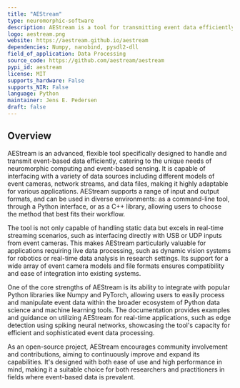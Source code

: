 ```yaml
---
title: "AEStream"
type: neuromorphic-software
description: AEStream is a tool for transmitting event data efficiently, supporting diverse inputs/outputs and integrating with Python and C++ libraries.
logo: aestream.png
website: https://aestream.github.io/aestream
dependencies: Numpy, nanobind, pysdl2-dll 
field_of_application: Data Processing
source_code: https://github.com/aestream/aestream
pypi_id: aestream
license: MIT
supports_hardware: False
supports_NIR: False
language: Python
maintainer: Jens E. Pedersen
draft: false
---
```




## Overview
AEStream is an advanced, flexible tool specifically designed to handle and transmit event-based data efficiently, catering to the unique needs of neuromorphic computing and event-based sensing. It is capable of interfacing with a variety of data sources including different models of event cameras, network streams, and data files, making it highly adaptable for various applications. AEStream supports a range of input and output formats, and can be used in diverse environments: as a command-line tool, through a Python interface, or as a C++ library, allowing users to choose the method that best fits their workflow.

The tool is not only capable of handling static data but excels in real-time streaming scenarios, such as interfacing directly with USB or UDP inputs from event cameras. This makes AEStream particularly valuable for applications requiring live data processing, such as dynamic vision systems for robotics or real-time data analysis in research settings. Its support for a wide array of event camera models and file formats ensures compatibility and ease of integration into existing systems.

One of the core strengths of AEStream is its ability to integrate with popular Python libraries like Numpy and PyTorch, allowing users to easily process and manipulate event data within the broader ecosystem of Python data science and machine learning tools. The documentation provides examples and guidance on utilizing AEStream for real-time applications, such as edge detection using spiking neural networks, showcasing the tool's capacity for efficient and sophisticated event data processing.

As an open-source project, AEStream encourages community involvement and contributions, aiming to continuously improve and expand its capabilities. It's designed with both ease of use and high performance in mind, making it a suitable choice for both researchers and practitioners in fields where event-based data is prevalent.
